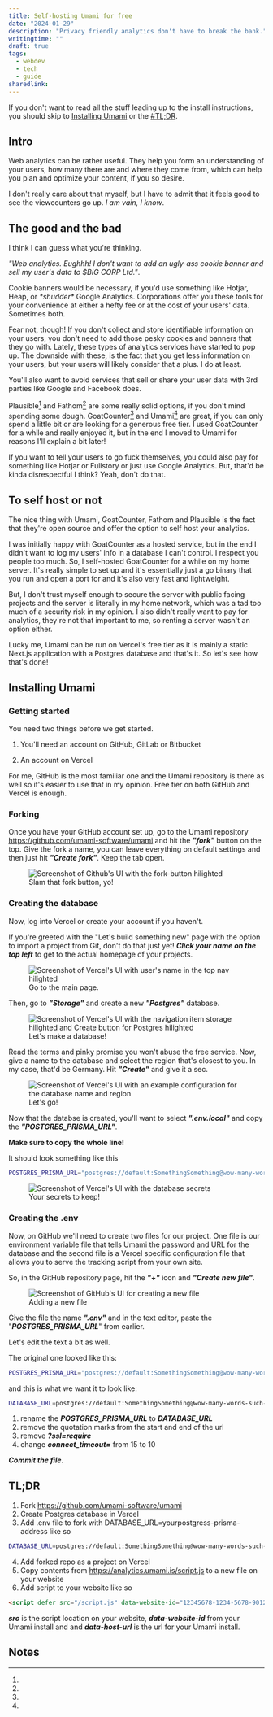 ```yaml
---
title: Self-hosting Umami for free
date: "2024-01-29"
description: "Privacy friendly analytics don't have to break the bank."
writingtime: ""
draft: true
tags:
  - webdev
  - tech
  - guide
sharedlink:
---
```


If you don't want to read all the stuff leading up to the install instructions, you should skip to [Installing Umami](#installing-umami) or the [#TL;DR](#tl;dr).


## Intro
Web analytics can be rather useful. They help you form an understanding of your users, how many there are and where they come from, which can help you plan and optimize your content, if you so desire.

I don't really care about that myself, but I have to admit that it feels good to see the viewcounters go up. _I am vain, I know_.

## The good and the bad
I think I can guess what you're thinking.

_"Web analytics. Eughhh! I don't want to add an ugly-ass cookie banner and sell my user's data to $BIG CORP Ltd."_.

Cookie banners would be necessary, if you'd use something like Hotjar, Heap, or _\*shudder\*_ Google Analytics. Corporations offer you these tools for your convenience at either a hefty fee or at the cost of your users' data. Sometimes both.

Fear not, though! If you don't collect and store identifiable information on your users, you don't need to add those pesky cookies and banners that they go with. Lately, these types of analytics services have started to pop up. The downside with these, is the fact that you get less information on your users, but your users will likely consider that a plus. I do at least.

You'll also want to avoid services that sell or share your user data with 3rd parties like Google and Facebook does.

Plausible[^1] and Fathom[^2] are some really solid options, if you don't mind spending some dough. GoatCounter[^3] and Umami[^4] are great, if you can only spend a little bit or are looking for a generous free tier. I used GoatCounter for a while and really enjoyed it, but in the end I moved to Umami for reasons I'll explain a bit later!

If you want to tell your users to go fuck themselves, you could also pay for something like Hotjar or Fullstory or just use Google Analytics. But, that'd be kinda disrespectful I think? Yeah, don't do that.

## To self host or not

The nice thing with Umami, GoatCounter, Fathom and Plausible is the fact that they're open source and offer the option to self host your analytics.

I was initially happy with GoatCounter as a hosted service, but in the end I didn't want to log my users' info in a database I can't control. I respect you people too much. So, I self-hosted GoatCounter for a while on my home server. It's really simple to set up and it's essentially just a go binary that you run and open a port for and it's also very fast and lightweight.

But, I don't trust myself enough to secure the server with public facing projects and the server is literally in my home network, which was a tad too much of a security risk in my opinion. I also didn't really want to pay for analytics, they're not that important to me, so renting a server wasn't an option either.

Lucky me, Umami can be run on Vercel's free tier as it is mainly a static Next.js application with a Postgres database and that's it. So let's see how that's done!

## Installing Umami



### Getting started

You need two things before we get started. 

1. You'll need an account on GitHub, GitLab or Bitbucket

2. An account on Vercel

For me, GitHub is the most familiar one and the Umami repository is there as well so it's easier to use that in my opinion. Free tier on both GitHub and Vercel is enough. 

### Forking
Once you have your GitHub account set up, go to the Umami repository https://github.com/umami-software/umami and hit the ___"fork"___ button on the top. Give the fork a name, you can leave everything on default settings and then just hit ___"Create fork"___. Keep the tab open.

<figure class="mb-xl">
  <img src="/assets/images/articles/2024/umami/umami fork.webp" alt="Screenshot of Github's UI with the fork-button hilighted" title="Screenshot of Github's UI with the fork-button hilighted" />
  <figcaption>Slam that fork button, yo!</figcaption>
</figure>

### Creating the database
Now, log into Vercel or create your account if you haven't.

If you're greeted with the "Let's build something new" page with the option to import a project from Git, don't do that just yet! ___Click your name on the top left___ to get to the actual homepage of your projects.

<figure class="mb-xl">
  <img src="/assets/images/articles/2024/umami/vercel main.webp" alt="Screenshot of Vercel's UI with user's name in the top nav hilighted" title="Screenshot of Vercel's UI with user's name in the top nav hilighted" />
  <figcaption>Go to the main page.</figcaption>
</figure>

Then, go to ___"Storage"___ and create a new ___"Postgres"___ database.

<figure class="mb-xl">
  <img src="/assets/images/articles/2024/umami/vercel storage.webp" alt="Screenshot of Vercel's UI with the navigation item storage hilighted and Create button for Postgres hilighted" title="Screenshot of Vercel's UI with the navigation item storage hilighted and Create button for Postgres hilighted" />
  <figcaption>Let's make a database!</figcaption>
</figure>

Read the terms and pinky promise you won't abuse the free service. Now, give a name to the database and select the region that's closest to you. In my case, that'd be Germany. Hit ___"Create"___ and give it a sec.

<figure class="mb-xl">
  <img src="/assets/images/articles/2024/umami/vercel database settings.webp" alt="Screenshot of Vercel's UI with an example configuration for the database name and region" title="Screenshot of Vercel's UI with an example configuration for the database name and region" />
  <figcaption>Let's go!</figcaption>
</figure>

Now that the databse is created, you'll want to select ___".env.local"___ and copy the ___"POSTGRES_PRISMA_URL"___.

__Make sure to copy the whole line!__

It should look something like this

```bash
POSTGRES_PRISMA_URL="postgres://default:SomethingSomething@wow-many-words-such-fun.eu-central-1.aws.neon.tech:5432/verceldb?sslmode=require&pgbouncer=true&connect_timeout=15"
```

<figure class="mb-xl">
  <img src="/assets/images/articles/2024/umami/database secrets.webp" alt="Screenshot of Vercel's UI with the database secrets" title="Screenshot of Vercel's UI with the database secrets" />
  <figcaption>Your secrets to keep!</figcaption>
</figure>

### Creating the .env

Now, on GitHub we'll need to create two files for our project. One file is our environment variable file that tells Umami the password and URL for the database and the second file is a Vercel specific configuration file that allows you to serve the tracking script from your own site.

So, in the GitHub repository page, hit the ___"+"___ icon and ___"Create new file"___.

<figure class="mb-xl">
  <img src="/assets/images/articles/2024/umami/github new file.webp" alt="Screenshot of GitHub's UI for creating a new file" title="Screenshot of GitHub's UI for creating a new file" />
  <figcaption>Adding a new file</figcaption>
</figure>

Give the file the name ___".env"___ and in the text editor, paste the "___POSTGRES_PRISMA_URL___" from earlier.

Let's edit the text a bit as well.

The original one looked like this:
```bash
POSTGRES_PRISMA_URL="postgres://default:SomethingSomething@wow-many-words-such-fun.eu-central-1.aws.neon.tech:5432/verceldb?sslmode=require&pgbouncer=true&connect_timeout=15"
```

and this is what we want it to look like:
```bash
DATABASE_URL=postgres://default:SomethingSomething@wow-many-words-such-fun.eu-central-1.postgres.vercel-storage.com:5432/verceldb?pgbouncer=true&connect_timeout=10
```
1. rename the ___POSTGRES_PRISMA_URL___ to ___DATABASE_URL___
2. remove the quotation marks from the start and end of the url
3. remove ___?ssl=require___
4. change ___connect_timeout=___ from 15 to 10

___Commit the file___.



## TL;DR
1. Fork https://github.com/umami-software/umami
2. Create Postgres database in Vercel
3. Add .env file to fork with DATABASE_URL=yourpostgress-prisma-address like so
```bash
DATABASE_URL=postgres://default:SomethingSomething@wow-many-words-such-fun.eu-central-1.postgres.vercel-storage.com:5432/verceldb?pgbouncer=true&connect_timeout=10
```
4. Add forked repo as a project on Vercel
5. Copy contents from https://analytics.umami.is/script.js to a new file on your website
6. Add script to your website like so

```html
<script defer src="/script.js" data-website-id="12345678-1234-5678-9012-345678901234" data-host-url="http://your-umami-install.vercel.app"></script>
```
___src___ is the script location on your website, ___data-website-id___ from your Umami install and and ___data-host-url___ is the url for your Umami install.


## Notes

[^1]:

[^2]:

[^3]:

[^4]: